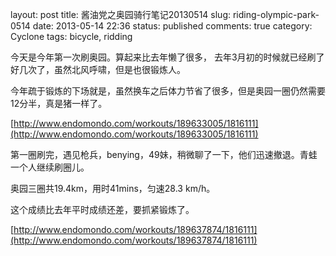 layout: post
title: 酱油党之奥园骑行笔记20130514
slug: riding-olympic-park-0514
date: 2013-05-14 22:36
status: published
comments: true
category: Cyclone
tags: bicycle, ridding

今天是今年第一次刷奥园。算起来比去年懒了很多，
去年3月初的时候就已经刷了好几次了，虽然北风呼啸，但是也很锻炼人。

今年疏于锻炼的下场就是，虽然换车之后体力节省了很多，但是奥园一圈仍然需要12分半，真是猪一样了。

[http://www.endomondo.com/workouts/189633005/1816111](http://www.endomondo.com/workouts/189633005/1816111)

第一圈刷完，遇见枪兵，benying，49妹，稍微聊了一下，他们迅速撤退。青蛙一个人继续刷圈儿。

奥园三圈共19.4km，用时41mins，匀速28.3 km/h。

这个成绩比去年平时成绩还差，要抓紧锻炼了。

[http://www.endomondo.com/workouts/189637874/1816111](http://www.endomondo.com/workouts/189637874/1816111)

